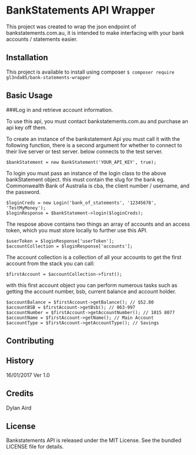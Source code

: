 # BankStatements API Wrapper

This project was created to wrap the json endpoint of bankstatements.com.au, it is intended to make interfacing with your bank accounts / statements easier.

## Installation

This project is available to install using composer
`$ composer require gl3nda85/bank-statements-wrapper`


## Basic Usage

###Log in and retrieve account information.

To use this api, you must contact bankstatements.com.au and purchase an api key off them.
 
To create an instance of the bankstatement Api you must call it with the following function, there is a second argument for whether to connect to their live server or test server. below connects to the test server.

```
$bankStatement = new BankStatement('YOUR_API_KEY', true);
```

To login you must pass an instance of the login class to the above bankStatement object. this must contain the slug for the bank eg. Commonwealth Bank of Australia is cba, the client number / username, and the password.

```
$loginCreds = new Login('bank_of_statements', '12345678', 'TestMyMoney');
$loginResponse = $bankStatement->login($loginCreds);
```
The respose above contains two things an array of accounts and an access token, which you must store locally to further use this API.

```
$userToken = $loginResponse['userToken'];
$accountCollection = $loginResponse['accounts'];
```
The account collection is a collection of all your accounts to get the first account from the stack you can call:

```
$firstAccount = $accountCollection->first();
```

with this first account object you can perform numerous tasks such as getting the account number, bsb, current balance and account holder.

```
$accountBalance = $firstAccount->getBalance(); // $52.80
$accountBSB = $firstAccount->getBsb(); // 063-997
$accountNumber = $firstAccount->getAccountNumber(); // 1015 8077
$accountName = $firstAccount->getName(); // Main Account
$accountType = $firstAccount->getAccountType(); // Savings
```



## Contributing



## History

16/01/2017 Ver 1.0

## Credits

Dylan Aird

## License

Bankstatements API is released under the MIT License. See the bundled LICENSE file for details.